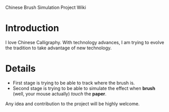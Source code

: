 Chinese Brush Simulation Project Wiki

# Introduction #

I love Chinese Calligraphy. With technology advances, I am trying to evolve the tradition to take advantage of new technology.

# Details #

  * First stage is trying to be able to track where the brush is.
  * Second stage is trying to be able to simulate the effect when **brush** (well, your mouse actually) _touch_ the **paper**.

Any idea and contribution to the project will be highly welcome.